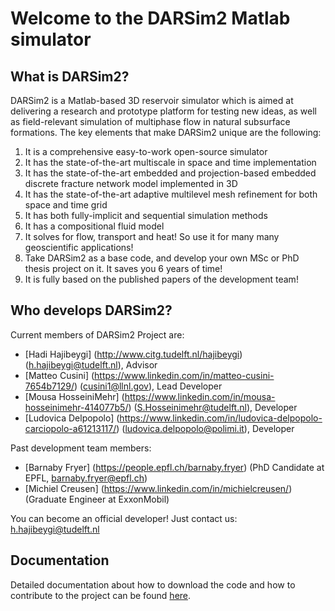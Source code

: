 # Welcome to the DARSim2 Matlab simulator

## What is DARSim2?
DARSim2 is a Matlab-based 3D reservoir simulator which is aimed at delivering a research and prototype platform for testing new ideas, as well as field-relevant simulation of multiphase flow in natural subsurface formations. 
The key elements that make DARSim2 unique are the following:
1.  It is a comprehensive easy-to-work open-source simulator
2.  It has the state-of-the-art multiscale in space and time implementation
3.  It has the state-of-the-art embedded and projection-based embedded discrete fracture network model implemented in 3D
4.  It has the state-of-the-art adaptive multilevel mesh refinement for both space and time grid
5.  It has both fully-implicit and sequential simulation methods
6.  It has a compositional fluid model
7.  It solves for flow, transport and heat! So use it for many many geoscientific applications!
8.  Take DARSim2 as a base code, and develop your own MSc or PhD thesis project on it. It saves you 6 years of time!
9.  It is fully based on the published papers of the development team!

## Who develops DARSim2?
Current members of DARSim2 Project are:
*  [Hadi Hajibeygi] (http://www.citg.tudelft.nl/hajibeygi) (h.hajibeygi@tudelft.nl), Advisor  
*  [Matteo Cusini] (https://www.linkedin.com/in/matteo-cusini-7654b7129/) (cusini1@llnl.gov), Lead Developer
*  [Mousa HosseiniMehr] (https://www.linkedin.com/in/mousa-hosseinimehr-414077b5/) (S.Hosseinimehr@tudelft.nl), Developer
*  [Ludovica Delpopolo] (https://www.linkedin.com/in/ludovica-delpopolo-carciopolo-a61213117/) (ludovica.delpopolo@polimi.it), Developer

Past development team members:
*  [Barnaby Fryer] (https://people.epfl.ch/barnaby.fryer) (PhD Candidate at EPFL, barnaby.fryer@epfl.ch)
*  [Michiel Creusen] (https://www.linkedin.com/in/michielcreusen/) (Graduate Engineer at ExxonMobil)

You can become an official developer! Just contact us: h.hajibeygi@tudelft.nl

## Documentation

Detailed documentation about how to download the code and how to contribute to the project can be found [here](https://gitlab.com/darsim2simulator/darsim2/wikis/home). 

